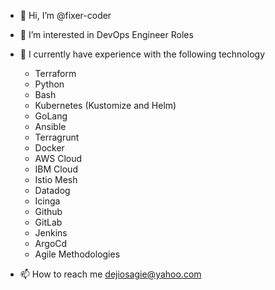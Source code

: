 - 👋 Hi, I’m @fixer-coder
- 👀 I’m interested in DevOps Engineer Roles
- 🌱 I currently have experience with the following technology
  -  Terraform
  -  Python
  -  Bash
  -  Kubernetes (Kustomize and Helm)
  -  GoLang
  -  Ansible
  -  Terragrunt
  -  Docker
  -  AWS Cloud
  -  IBM Cloud
  -  Istio Mesh
  -  Datadog
  -  Icinga
  -  Github
  -  GitLab
  -  Jenkins
  -  ArgoCd
  -  Agile Methodologies

- 📫 How to reach me dejiosagie@yahoo.com

<!---
fixer-coder/fixer-coder is a ✨ special ✨ repository because its `README.md` (this file) appears on your GitHub profile.
You can click the Preview link to take a look at your changes.
--->
